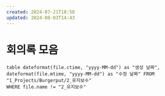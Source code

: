 ```yaml
---
created: 2024-07-21T18:58
updated: 2024-08-03T14:43
---
```

# 회의록 모음
 

```dataview 
table dateformat(file.ctime, "yyyy-MM-dd") as "생성 날짜", dateformat(file.mtime, "yyyy-MM-dd") as "수정 날짜" FROM "1_Projects/Burgerput/2_유지보수"
WHERE file.name != "2_유지보수"
```
 